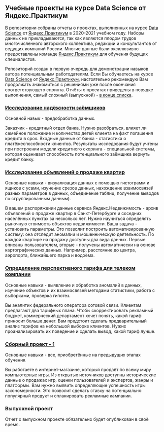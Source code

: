 ## Учебные проекты на курсе Data Science от Яндекс.Практикум
В репозитории собраны отчеты о проектах, выполненных на курсе [Data Science](https://praktikum.yandex.ru/data-scientist/) от [Яндекс.Практикум](https://praktikum.yandex.ru/) в 2020-2021 учебном году. Наборы данных не прикладываются, так как являются плодом трудов многочисленного авторского коллектива, редакции и консультантов от ведущих компаний России. Многие данные были эксклюзивно предоставлены команде [Яндекс.Практикум](https://praktikum.yandex.ru/) для обучения будущих специалистов.

Репозиторий создан в первую очередь для демонстрации навыков автора потенциальным работодателям. Если Вы обучаетесь на курсе [Data Science](https://praktikum.yandex.ru/data-scientist/) от [Яндекс.Практикум](https://praktikum.yandex.ru/), настоятельно рекомендую Вам продолжать знакомиться с решениями уже после окончания соответствующего спринта.
Отчёты о проектах приведены в порядке выполнения, самый сложный (выпускной) - [в конце списка](#Выпускной-проект).

### [Исследование надёжности заёмщиков](https://github.com/Bombardier2000/Data-Science-Yandex-Praktikum/tree/master/reports/01.01-Credit-Scoring.pdf)
Основной навык - предобработка данных.

Заказчик - кредитный отдел банка. Нужно разобраться, влияет ли семейное положение и количество детей клиента на факт погашения кредита в срок. Входные данные от банка - статистика о платёжеспособности клиентов. Результаты исследования будут учтены при построении модели кредитного скоринга - специальной системы, которая оценивает способность потенциального заёмщика вернуть кредит банку.

### [Исследование объявлений о продаже квартир](https://github.com/Bombardier2000/Data-Science-Yandex-Praktikum/tree/master/reports/01.02-Housing-market.pdf)
Основные навыки - визуализация данных с помощью гистограмм и ящиков с усами, изучение срезов данных, нахождение взаимосвязей разных параметров в данных, объединение таблиц, получение выводов по сгруппированным данным).

В вашем распоряжении данные сервиса Яндекс.Недвижимость - архив объявлений о продаже квартир в Санкт-Петербурге и соседних населённых пунктах за несколько лет. Нужно научиться определять рыночную стоимость объектов недвижимости. Ваша задача - установить параметры. Это позволит построить автоматизированную систему: она отследит аномалии и мошенническую деятельность. По каждой квартире на продажу доступны два вида данных. Первые вписаны пользователем, вторые - получены автоматически на основе картографических данных. Например, расстояние до центра, аэропорта, ближайшего парка и водоёма.

### [Определение перспективного тарифа для телеком компании](https://github.com/Bombardier2000/Data-Science-Yandex-Praktikum/tree/master/reports/01.03-Telecom.pdf)
Основные навыки - выявление и обработка аномалий в данных, изучение объектов и их взаимосвязей методами статистики, работа с выборками, проверка гипотез.

Вы аналитик федерального оператора сотовой связи. Клиентам предлагают два тарифных плана. Чтобы скорректировать рекламный бюджет, коммерческий департамент хочет понять,
какой тариф приносит больше денег. Вам предстоит сделать предварительный анализ тарифов на небольшой выборке клиентов. Нужно проанализировать их поведение и сделать вывод, какой тариф лучше.

### [Сборный проект - 1](https://github.com/Bombardier2000/Data-Science-Yandex-Praktikum/tree/master/reports/01.04-Combined-Project-1.pdf)
Основные навыки - все, приобретённые на предыдущих этапах обучения.

Вы работаете в интернет-магазине, который продаёт по всему миру компьютерные игры. Из открытых источников доступны исторические данные о
продажах игр, оценки пользователей и экспертов, жанры и платформы. Вам нужно выявить определяющие успешность игры закономерности. Это позволит сделать ставку на потенциально популярный продукт и спланировать рекламные кампании.

### Выпускной проект
Отчет о выпускном проекте обязательно будет опубликован в своё время.
